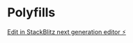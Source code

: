 # Polyfills

[Edit in StackBlitz next generation editor ⚡️](https://stackblitz.com/~/github.com/ab1998/Polyfills)